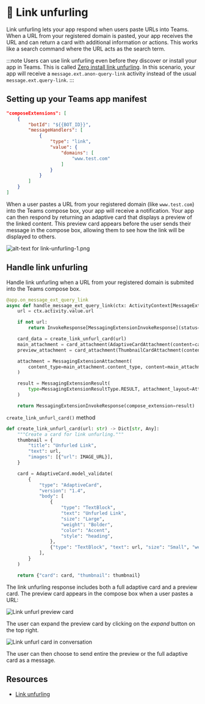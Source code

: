 # 🔗 Link unfurling

Link unfurling lets your app respond when users paste URLs into Teams. When a URL from your registered domain is pasted, your app receives the URL and can return a card with additional information or actions. This works like a search command where the URL acts as the search term.

:::note
Users can use link unfurling even before they discover or install your app in Teams. This is called [Zero install link unfurling](https://learn.microsoft.com/en-us/microsoftteams/platform/messaging-extensions/how-to/link-unfurling?tabs=desktop%2Cjson%2Cadvantages#zero-install-for-link-unfurling). 
In this scenario, your app will receive a `message.ext.anon-query-link` activity instead of the usual `message.ext.query-link`.
:::

## Setting up your Teams app manifest


```json
"composeExtensions": [
    {
        "botId": "${{BOT_ID}}",
        "messageHandlers": [
            {
                "type": "link",
                "value": {
                    "domains": [
                        "www.test.com"
                    ]
                }
            }
        ]
    }
]
```


When a user pastes a URL from your registered domain (like `www.test.com`) into the Teams compose box, your app will receive a notification. Your app can then respond by returning an adaptive card that displays a preview of the linked content. This preview card appears before the user sends their message in the compose box, allowing them to see how the link will be displayed to others.

![alt-text for link-unfurling-1.png](~/assets/diagrams/link-unfurling-1.png)

## Handle link unfurling

Handle link unfurling when a URL from your registered domain is submited into the Teams compose box.

```python
@app.on_message_ext_query_link
async def handle_message_ext_query_link(ctx: ActivityContext[MessageExtensionQueryLinkInvokeActivity]):
    url = ctx.activity.value.url

    if not url:
        return InvokeResponse[MessagingExtensionInvokeResponse](status=400)

    card_data = create_link_unfurl_card(url)
    main_attachment = card_attachment(AdaptiveCardAttachment(content=card_data["card"]))
    preview_attachment = card_attachment(ThumbnailCardAttachment(content=card_data["thumbnail"]))

    attachment = MessagingExtensionAttachment(
        content_type=main_attachment.content_type, content=main_attachment.content, preview=preview_attachment
    )

    result = MessagingExtensionResult(
        type=MessagingExtensionResultType.RESULT, attachment_layout=AttachmentLayout.LIST, attachments=[attachment]
    )

    return MessagingExtensionInvokeResponse(compose_extension=result)
```

`create_link_unfurl_card()` method

```python
def create_link_unfurl_card(url: str) -> Dict[str, Any]:
    """Create a card for link unfurling."""
    thumbnail = {
        "title": "Unfurled Link",
        "text": url,
        "images": [{"url": IMAGE_URL}],
    }

    card = AdaptiveCard.model_validate(
        {
            "type": "AdaptiveCard",
            "version": "1.4",
            "body": [
                {
                    "type": "TextBlock",
                    "text": "Unfurled Link",
                    "size": "Large",
                    "weight": "Bolder",
                    "color": "Accent",
                    "style": "heading",
                },
                {"type": "TextBlock", "text": url, "size": "Small", "weight": "Lighter", "color": "Good"},
            ],
        }
    )

    return {"card": card, "thumbnail": thumbnail}

```

The link unfurling response includes both a full adaptive card and a preview card. The preview card appears in the compose box when a user pastes a URL:

![Link unfurl preview card](/screenshots/link-unfurl-preview.png)

The user can expand the preview card by clicking on the _expand_ button on the top right.

![Link unfurl card in conversation](/screenshots/link-unfurl-card.png)

The user can then choose to send entire the preview or the full adaptive card as a message.

## Resources

- [Link unfurling](https://learn.microsoft.com/en-us/microsoftteams/platform/messaging-extensions/how-to/link-unfurling?tabs=desktop%2Cjson%2Cadvantages)
